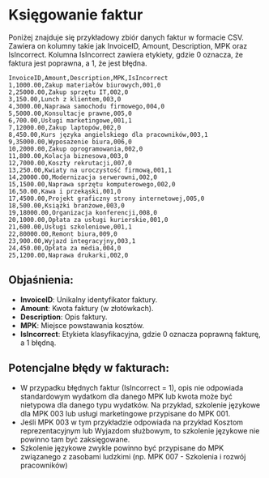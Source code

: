 # Księgowanie faktur

Poniżej znajduje się przykładowy zbiór danych faktur w formacie CSV. Zawiera on kolumny takie jak InvoiceID, Amount, Description, MPK oraz IsIncorrect. Kolumna IsIncorrect zawiera etykiety, gdzie 0 oznacza, że faktura jest poprawna, a 1, że jest błędna.

```csv
InvoiceID,Amount,Description,MPK,IsIncorrect
1,1000.00,Zakup materiałów biurowych,001,0
2,25000.00,Zakup sprzętu IT,002,0
3,150.00,Lunch z klientem,003,0
4,3000.00,Naprawa samochodu firmowego,004,0
5,5000.00,Konsultacje prawne,005,0
6,700.00,Usługi marketingowe,001,1
7,12000.00,Zakup laptopów,002,0
8,450.00,Kurs języka angielskiego dla pracowników,003,1
9,35000.00,Wyposażenie biura,006,0
10,2000.00,Zakup oprogramowania,002,0
11,800.00,Kolacja biznesowa,003,0
12,7000.00,Koszty rekrutacji,007,0
13,250.00,Kwiaty na uroczystość firmową,001,1
14,20000.00,Modernizacja serwerowni,002,0
15,1500.00,Naprawa sprzętu komputerowego,002,0
16,50.00,Kawa i przekąski,001,0
17,4500.00,Projekt graficzny strony internetowej,005,0
18,500.00,Książki branżowe,003,0
19,18000.00,Organizacja konferencji,008,0
20,1000.00,Opłata za usługi kurierskie,001,0
21,600.00,Usługi szkoleniowe,001,1
22,80000.00,Remont biura,009,0
23,900.00,Wyjazd integracyjny,003,1
24,450.00,Opłata za media,004,0
25,1200.00,Naprawa drukarki,002,0
```

## Objaśnienia:
- **InvoiceID**: Unikalny identyfikator faktury.
- **Amount**: Kwota faktury (w złotówkach).
- **Description**: Opis faktury.
- **MPK**: Miejsce powstawania kosztów.
- **IsIncorrect**: Etykieta klasyfikacyjna, gdzie 0 oznacza poprawną fakturę, a 1 błędną.

## Potencjalne błędy w fakturach:
- W przypadku błędnych faktur (IsIncorrect = 1), opis nie odpowiada standardowym wydatkom dla danego MPK lub kwota może być nietypowa dla danego typu wydatków. Na przykład, szkolenie językowe dla MPK 003 lub usługi marketingowe przypisane do MPK 001.
- Jeśli MPK 003 w tym przykładzie odpowiada na przykład Kosztom reprezentacyjnym lub Wyjazdom służbowym, to szkolenie językowe nie powinno tam być zaksięgowane.
- Szkolenie językowe zwykle powinno być przypisane do MPK związanego z zasobami ludzkimi (np. MPK 007 - Szkolenia i rozwój pracowników)